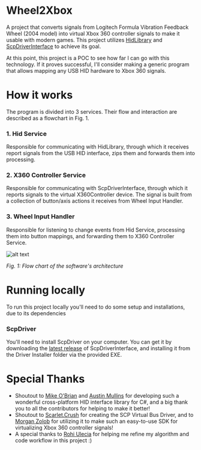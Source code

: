 # Wheel2Xbox
A project that converts signals from Logitech Formula Vibration Feedback Wheel (2004 model) into virtual Xbox 360 controller signals to make it usable with modern games.
This project utilizes [HidLibrary](https://github.com/mikeobrien/HidLibrary) and [ScpDriverInterface](https://github.com/mogzol/ScpDriverInterface) to achieve its goal.

At this point, this project is a POC to see how far I can go with this technology.
If it proves successful, I'll consider making a generic program that allows mapping any USB HID hardware to Xbox 360 signals.

# How it works
The program is divided into 3 services. Their flow and interaction are described as a flowchart in Fig. 1.
### 1. Hid Service
Responsible for communicating with HidLibrary, through which it receives report signals from the USB HID interface, zips them and forwards them into processing.
### 2. X360 Controller Service
Responsible for communicating with ScpDriverInterface, through which it reports signals to the virtual X360Controller device. The signal is built from a collection of button/axis actions it receives from Wheel Input Handler.
### 3. Wheel Input Handler
Responsible for listening to change events from Hid Service, processing them into button mappings, and forwarding them to X360 Controller Service.


![alt text](https://i.ibb.co/txqyk9z/flowchart.jpg "Fig. 1: Flow chart of the software's architecture")

_Fig. 1: Flow chart of the software's architecture_


# Running locally
To run this project locally you'll need to do some setup and installations, due to its dependencies

### ScpDriver
You'll need to install ScpDriver on your computer.
You can get it by downloading the [latest release](https://github.com/mogzol/ScpDriverInterface/releases) of ScpDriverInterface, and installing it from the Driver Installer folder via the provided EXE.

# Special Thanks
- Shoutout to [Mike O'Brian](https://github.com/mikeobrien) and [Austin Mullins](https://github.com/amullins83) for developing such a wonderful cross-platform HID interface library for C#, and a big thank you to all the contributors for helping to make it better!
- Shoutout to [Scarlet.Crush](http://forums.pcsx2.net/User-Scarlet-Crush) for creating the SCP Virtual Bus Driver, and to [Morgan Zolob](https://github.com/mogzol) for utilizing it to make such an easy-to-use SDK for virtualizing Xbox 360 controller signals!
- A special thanks to [Rohi Ulecia](https://www.linkedin.com/in/rohi-ulecia/?fbclid=IwAR0WZMNrA071aMgfPOfnLPn17twoCt4jXVi60cqBKlhzlarLIo9VRQtPIv0) for helping me refine my algorithm and code workflow in this project :)
